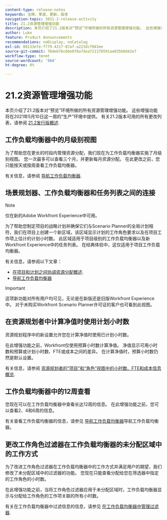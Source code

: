 ```yaml
---
content-type: release-notes
keywords: 注释，季度，更新，版本
navigation-topic: 2021-2-release-activity
title: 21.2资源管理增强功能
description: 本页介绍了21.2版本对“预览”环境所做的所有资源管理增强功能。 这些增强功能将在2021年5月10日这一周的“生产”环境中提供。 有关21.2版本中可用的所有更改列表，请参阅21.2版本概述。
author: Luke
feature: Product Announcements
recommendations: noDisplay, noCatalog
exl-id: 00133efe-f779-4217-87af-a223dcf043ee
source-git-commit: 76deb76c66e8f8a7dea721378591ae035b8d42e7
workflow-type: tm+mt
source-wordcount: '564'
ht-degree: 0%

---
```


# 21.2资源管理增强功能

本页介绍了21.2版本对“预览”环境所做的所有资源管理增强功能。 这些增强功能将在2021年5月10日这一周的“生产”环境中提供。 有关21.2版本可用的所有更改列表，请参阅 [21.2发行版概述](../../../product-announcements/product-releases/21.2-release-activity/21-2-release-overview.md).

## 工作负载均衡器中的月级别视图

为了帮助您在更长的时段内管理资源分配，我们现在为工作负载均衡器实施了月级别视图。 您一次最多可以查看三个月，并更新每月资源分配。 在此更改之前，您只能按天或按周查看工作负载均衡器。

有关信息，请参阅 [导航工作负载均衡器](../../../resource-mgmt/workload-balancer/navigate-the-workload-balancer.md).

## 场景规划器、工作负载均衡器和任务列表之间的连接

>[!NOTE]
>
>仅在新的Adobe Workfront Experience中可用。

为了帮助您制定项目的战略计划并确保它们与Scenario Planner的全局计划相符，我们在项目上创建一个新区域，该区域显示计划的工作角色要求以及在项目工作项上估计的计划小时数。 此区域适用于项目级别的工作负载均衡器以及新Workfront Experience中的任务列表。 在经典体验中，这仅适用于项目工作负载均衡器。

有关信息，请参阅以下文章：

* [在项目和计划之间协调资源分配概述](../../../scenario-planner/overview-reconcile-allocations-between-projects-initiatives.md).
* [导航工作负载均衡器](../../../resource-mgmt/workload-balancer/navigate-the-workload-balancer.md)

>[!IMPORTANT]
>
>这项新功能对所有用户均可见，无论是在新版还是旧版Workfront Experience中。 对于未购买Workfront Scenario Planner许可证的客户也可看到此视图。

## 在资源规划者中计算净值时使用计划小时数

资源规划程序中的新设置允许您在计算净值时使用已计划小时数。

在此增强功能之前，Workfront仅使用预算小时数计算净值。 净值显示可用小时数和预算或计划小时数、FTE或成本之间的差异。 在计算净值时，预算小时数仍然是默认设置。

有关信息，请参阅 [资源规划者的“项目”和“角色”视图中的小时数、FTE和成本信息概览](../../../resource-mgmt/resource-planning/overview-of-planner-hour-fte-cost-information-in-role-project-views.md).

## 工作负载均衡器中的12周查看

您现在可以在工作负载均衡器中查看长达12周的信息。 在此增强功能之前，您可以查看2、4和6周的信息。

有关查看工作负载均衡器的信息，请参见 [导航工作负载均衡器](../../../resource-mgmt/workload-balancer/navigate-the-workload-balancer.md)导航工作负载均衡器。

## 更改工作角色过滤器在工作负载均衡器的未分配区域中的工作方式

为了改进工作角色过滤器在工作负载均衡器中的工作方式并满足用户的期望，我们修改了未分配区域中的过滤器的功能。 您现在只能查看分配给您在筛选器中指定的工作角色的小时数。

在此增强功能之前，当将工作角色过滤器应用于未分配区域时，工作负载均衡器显示与分配给工作角色的工作项关联的所有小时数。

有关在工作负载均衡器中过滤信息的信息，请参见 [在工作负载均衡器中管理过滤器](../../../resource-mgmt/workload-balancer/filter-information-workload-balancer.md).
